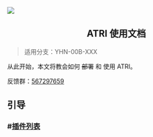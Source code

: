 ![](https://socialify.git.ci/Kyomotoi/ATRI/image?description=1&descriptionEditable=A%20project%20for%20ATRI%2C%20Usage%20go-CQHTTP%20%2B%20NoneBot2.&forks=1&issues=1&language=1&logo=https%3A%2F%2Fi.loli.net%2F2020%2F11%2F12%2FYcINCkyp8vK2inD.png&owner=1&pattern=Circuit%20Board&stargazers=1&theme=Light)
<h2>
  <center>ATRI 使用文档</center>
</h2>

> 适用分支：YHN-00B-XXX

从此开始，本文将教会如何 ~~部署~~ 和 使用 ATRI。

反馈群：[567297659](https://jq.qq.com/?_wv=1027&k=WoAAYXbJ)

## 引导

### #[插件列表](modules/index.md)
